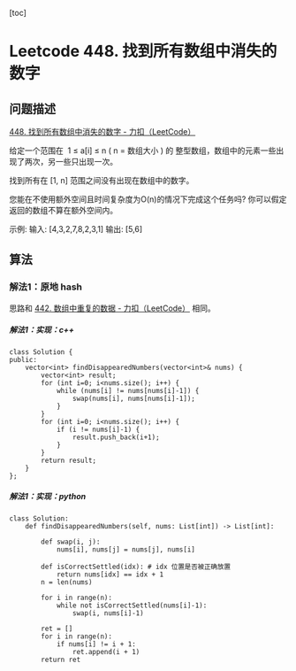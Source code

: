 [toc]

# Leetcode 448. 找到所有数组中消失的数字

## 问题描述

[448. 找到所有数组中消失的数字 - 力扣（LeetCode）](https://leetcode-cn.com/problems/find-all-numbers-disappeared-in-an-array/)

给定一个范围在  1 ≤ a[i] ≤ n ( n = 数组大小 ) 的 整型数组，数组中的元素一些出现了两次，另一些只出现一次。

找到所有在 [1, n] 范围之间没有出现在数组中的数字。

您能在不使用额外空间且时间复杂度为O(n)的情况下完成这个任务吗? 你可以假定返回的数组不算在额外空间内。

示例:
输入:
[4,3,2,7,8,2,3,1]
输出:
[5,6]

## 算法

### 解法1：原地 hash

思路和 [442. 数组中重复的数据 - 力扣（LeetCode）](https://leetcode-cn.com/problems/find-all-duplicates-in-an-array/) 相同。

##### 解法1：实现：c++

```
class Solution {
public:
    vector<int> findDisappearedNumbers(vector<int>& nums) {
        vector<int> result;
        for (int i=0; i<nums.size(); i++) {
            while (nums[i] != nums[nums[i]-1]) {
                swap(nums[i], nums[nums[i]-1]);
            }
        }
        for (int i=0; i<nums.size(); i++) {
            if (i != nums[i]-1) {
                result.push_back(i+1);
            }
        }
        return result;
    }
};
```

##### 解法1：实现：python

```
class Solution:
    def findDisappearedNumbers(self, nums: List[int]) -> List[int]:

        def swap(i, j):
            nums[i], nums[j] = nums[j], nums[i]

        def isCorrectSettled(idx): # idx 位置是否被正确放置
            return nums[idx] == idx + 1
        n = len(nums)

        for i in range(n):
            while not isCorrectSettled(nums[i]-1):
                swap(i, nums[i]-1)

        ret = []
        for i in range(n):
            if nums[i] != i + 1:
                ret.append(i + 1)
        return ret
```
